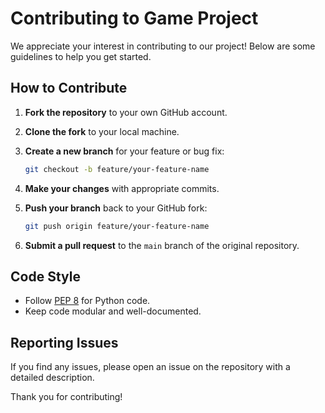 # Contributing to Game Project

We appreciate your interest in contributing to our project! Below are some guidelines to help you get started.

## How to Contribute

1. **Fork the repository** to your own GitHub account.
2. **Clone the fork** to your local machine.
3. **Create a new branch** for your feature or bug fix:

   ```bash
   git checkout -b feature/your-feature-name
   ```

4. **Make your changes** with appropriate commits.
5. **Push your branch** back to your GitHub fork:

   ```bash
   git push origin feature/your-feature-name
   ```

6. **Submit a pull request** to the `main` branch of the original repository.

## Code Style

- Follow [PEP 8](https://www.python.org/dev/peps/pep-0008/) for Python code.
- Keep code modular and well-documented.

## Reporting Issues

If you find any issues, please open an issue on the repository with a detailed description.

Thank you for contributing!